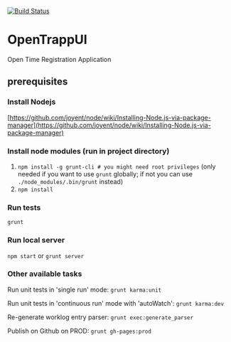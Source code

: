 [![Build Status](https://secure.travis-ci.org/Pragmatists/OpenTrappUI.png)](http://travis-ci.org/Pragmatists/OpenTrappUI)

OpenTrappUI
===========

Open Time Registration Application

## prerequisites

### Install Nodejs

[https://github.com/joyent/node/wiki/Installing-Node.js-via-package-manager](https://github.com/joyent/node/wiki/Installing-Node.js-via-package-manager)

### Install node modules (run in project directory)

1. `npm install -g grunt-cli # you might need root privileges` (only needed if you want to use `grunt` globally; if not
  you can use `./node_modules/.bin/grunt` instead)
2. `npm install`

### Run tests

`grunt`

### Run local server

`npm start` or `grunt server`

### Other available tasks

Run unit tests in 'single run' mode: `grunt karma:unit`

Run unit tests in 'continuous run' mode with 'autoWatch': `grunt karma:dev`

Re-generate worklog entry parser: `grunt exec:generate_parser`

Publish on Github on PROD: `grunt gh-pages:prod`

